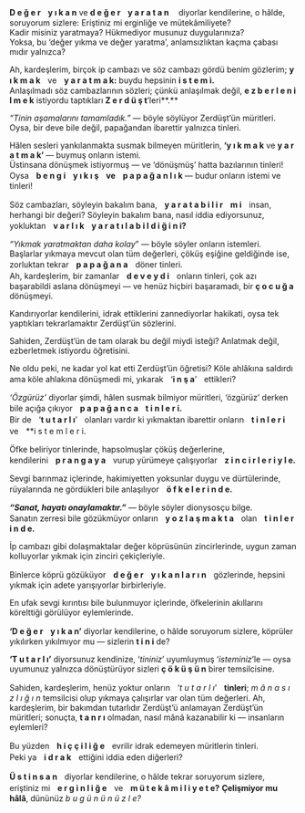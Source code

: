 **D e ğ e r**ㅤ**y ı k a n**  ve  **d e ğ e r**ㅤ**y a r a t a n** ㅤdiyorlar kendilerine, o hâlde, soruyorum sizlere: Eriştiniz mi erginliğe ve mütekâmiliyete?  
Kadir misiniz yaratmaya? Hükmediyor musunuz duygularınıza?  
Yoksa, bu ‘değer yıkma ve değer yaratma’, anlamsızlıktan kaçma çabası mıdır yalnızca?

Ah, kardeşlerim, birçok ip cambazı ve söz cambazı gördü benim gözlerim; **y ı k m a k**ㅤveㅤ**y a r a t m a k:** buydu hepsinin **i s t e m i.**  
Anlaşılmadı söz cambazlarının sözleri; çünkü anlaşılmak değil, **e z b e r l e n i l m e k** istiyordu taptıkları **Z e r d ü ş t**’leri**.**

_“Tinin aşamalarını tamamladık.”_ — böyle söylüyor Zerdüşt’ün müritleri. Oysa, bir deve bile değil, papağandan ibarettir yalnızca tinleri.

Hâlen sesleri yankılanmakta susmak bilmeyen müritlerin, **‘y ı k m a k**  ve  **y a r a t m a k’** — buymuş onların istemi.  
Üstinsana dönüşmek istiyormuş — ve ‘dönüşmüş’ hatta bazılarının tinleri!  
Oysaㅤ**b e n g i**ㅤ**y ı k ı ş**ㅤ**ve**ㅤ**p a p a ğ a n l ı k** — budur onların istemi ve tinleri!

Söz cambazları, söyleyin bakalım bana,ㅤ**y a r a t a b i l i r**ㅤ**m i**ㅤinsan, herhangi bir değeri? Söyleyin bakalım bana, nasıl iddia ediyorsunuz, yokluktanㅤ**v a r l ı k**ㅤ**y a r a t ı l a b i l d i ğ i n i?**

_“Yıkmak yaratmaktan daha kolay_” — böyle söyler onların istemleri.  
Başlarlar yıkmaya mevcut olan tüm değerleri, çöküş eşiğine geldiğinde ise, zorluktan tekrarㅤ**p a p a ğ a n a**ㅤdöner tinleri.  
Ah, kardeşlerim, bir zamanlarㅤ**d e v e y d i**ㅤonların tinleri, çok azı başarabildi aslana dönüşmeyi — ve henüz hiçbiri başaramadı, bir **ç o c u ğ a**  dönüşmeyi.

Kandırıyorlar kendilerini, idrak ettiklerini zannediyorlar hakikati, oysa tek yaptıkları tekrarlamaktır Zerdüşt’ün sözlerini.

Sahiden, Zerdüşt’ün de tam olarak bu değil miydi isteği? Anlatmak değil, ezberletmek istiyordu öğretisini.

Ne oldu peki, ne kadar yol kat etti Zerdüşt’ün öğretisi? Köle ahlâkına saldırdı ama köle ahlakına dönüşmedi mi, yıkarakㅤ‘**i n ş a**’ㅤettikleri?

_‘Özgürüz’_ diyorlar şimdi, hâlen susmak bilmiyor müritleri, ‘özgürüz’ derken bile açığa çıkıyorㅤ**p a p a ğ a n c a**ㅤ**t i n l e r i.**  
Bir deㅤ‘**t u t a r l ı**’ㅤolanları vardır ki yıkmaktan ibarettir onlarınㅤ**t i n l e r i**ㅤveㅤ**i s t e m l e r i.

Öfke beliriyor tinlerinde, hapsolmuşlar çöküş değerlerine,  
kendileriniㅤ**p r a n g a y a**ㅤvurup yürümeye çalışıyorlarㅤ**z i n c i r l e r i y l e.**

Sevgi barınmaz içlerinde, hakimiyetten yoksunlar duygu ve dürtülerinde, rüyalarında ne gördükleri bile anlaşılıyorㅤ**ö f k e l e r i n d e.**

**_“Sanat, hayatı onaylamaktır.”_** — böyle söyler dionysosçu bilge.  
Sanatın zerresi bile gözükmüyor onlarınㅤ**y o z l a ş m a k t a**ㅤolanㅤ**t i n l e r i n d e.**

İp cambazı gibi dolaşmaktalar değer köprüsünün zincirlerinde, uygun zaman kolluyorlar yıkmak için zinciri çekiçleriyle.

Binlerce köprü gözüküyorㅤ**d e ğ e r**ㅤ**y ı k a n l a r ı n**ㅤgözlerinde, hepsini yıkmak için adete yarışıyorlar birbirleriyle.

En ufak sevgi kırıntısı bile bulunmuyor içlerinde, öfkelerinin akıllarını körelttiği görülüyor eylemlerinde.

**‘D e ğ e r**ㅤ**y ı k a n’** diyorlar kendilerine, o hâlde soruyorum sizlere, köprüler yıkılırken yıkılmıyor mu — sizlerin **t i n i** de?

**‘T u t a r l ı’** diyorsunuz kendinize, ‘_tininiz_’ uyumluymuş ‘_isteminiz_’le — oysa uyumunuz yalnızca dönüştürüyor sizleri **ç ö k ü ş ü n** birer temsilcisine.

Sahiden, kardeşlerim, henüz yoktur onlarınㅤ‘*t u t a r l ı*’ㅤ**tinleri**; *m â n a s ı z l ı ğ ı n* temsilcisi olup yıkmaya çalışırlar var olan tüm değerleri.
Ah, kardeşlerim, bir bakımdan tutarlıdır Zerdüşt’ü anlamayan Zerdüşt’ün müritleri; sonuçta, **t a n r ı** olmadan, nasıl mânâ kazanabilir ki — insanların eylemleri?

Bu yüzdenㅤ**h i ç ç i l i ğ e**ㅤevrilir idrak edemeyen müritlerin tinleri.  
Peki yaㅤ**i d r a k**ㅤettiğini iddia eden diğerleri?

**Ü s t i n s a n**ㅤdiyorlar kendilerine, o hâlde tekrar soruyorum sizlere, eriştiniz miㅤ**e r g i n l i ğ e**ㅤveㅤ**m ü t e k â m i l i y e t e?** 
**Çelişmiyor mu hâlâ**, dününüz *b u g ü n ü n ü z l e?*
